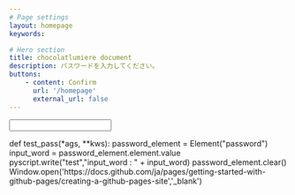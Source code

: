 ```yaml
---
# Page settings
layout: homepage
keywords:

# Hero section
title: chocolatlumiere document
description: パスワードを入力してください。
buttons:
    - content: Confirm
      url: '/homepage'
      external_url: false
---
```


<head>
<link rel="stylesheet" href="https://pyscript.net/alpha/pyscript.css" />
<script defer src="https://pyscript.net/alpha/pyscript.js"></script>
</head>

<input id="password" class="border">
<py-button id="passtest_btn" label="confirm" pys-onClick="test_pass"></py-button>
<p id='test'></p>
<py-script>
def test_pass(*ags, **kws):
    password_element = Element("password")
    input_word = password_element.element.value
    pyscript.write("test","input_word : " + input_word)
    password_element.clear()
    Window.open('https://docs.github.com/ja/pages/getting-started-with-github-pages/creating-a-github-pages-site','_blank')
</py-script>
